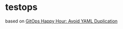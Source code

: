 # testops

based on [GitOps Happy Hour: Avoid YAML Duplication](https://www.youtube.com/watch?v=RaPgwn0Yi9A&list=PLaR6Rq6Z4IqfGCkI28cUMbNhPhsnj4nq3&index=2) 